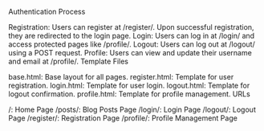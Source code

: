 Authentication Process

Registration: Users can register at /register/. Upon successful registration, they are redirected to the login page.
Login: Users can log in at /login/ and access protected pages like /profile/.
Logout: Users can log out at /logout/ using a POST request.
Profile: Users can view and update their username and email at /profile/.
Template Files

base.html: Base layout for all pages.
register.html: Template for user registration.
login.html: Template for user login.
logout.html: Template for logout confirmation.
profile.html: Template for profile management.
URLs

/: Home Page
/posts/: Blog Posts Page
/login/: Login Page
/logout/: Logout Page
/register/: Registration Page
/profile/: Profile Management Page